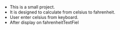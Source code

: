 * This is a small project.
* It is designed to calculate from celsius to fahrenheit.
* User enter celsius from keyboard.
* After display on fahrenheitTextFiel

